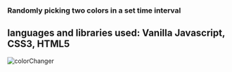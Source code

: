 ### Randomly picking two colors in a set time interval

## languages and libraries used: Vanilla Javascript, CSS3, HTML5

![colorChanger](https://user-images.githubusercontent.com/58833788/134577929-b2e6e121-d74d-4bb7-a3bb-ba213c20af37.gif)
